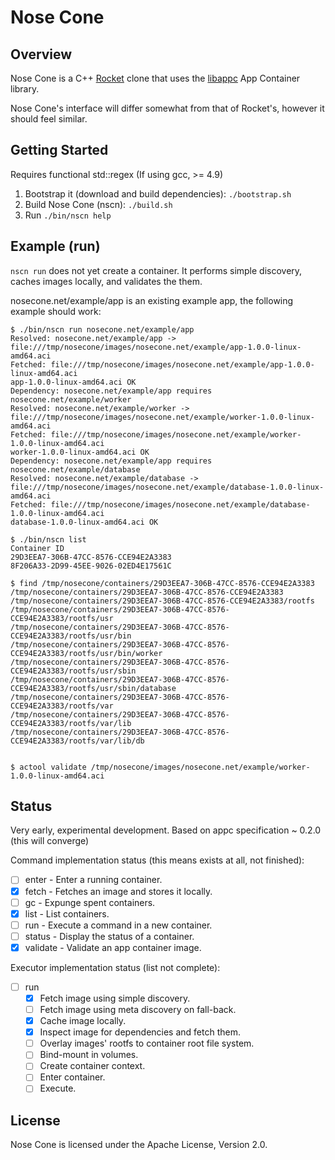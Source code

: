 # Nose Cone

## Overview

Nose Cone is a C++ [Rocket](https://github.com/coreos/rocket) clone that uses the
[libappc](https://github.com/cdaylward/libappc) App Container library.

Nose Cone's interface will differ somewhat from that of Rocket's, however it should
feel similar.

## Getting Started

Requires functional std::regex (If using gcc, >= 4.9)

1. Bootstrap it (download and build dependencies): `./bootstrap.sh`
2. Build Nose Cone (nscn): `./build.sh`
3. Run `./bin/nscn help`

## Example (run)
`nscn run` does not yet create a container. It performs simple discovery, caches images locally,
and validates the them.

nosecone.net/example/app is an existing example app, the following example should work:
```
$ ./bin/nscn run nosecone.net/example/app
Resolved: nosecone.net/example/app -> file:///tmp/nosecone/images/nosecone.net/example/app-1.0.0-linux-amd64.aci
Fetched: file:///tmp/nosecone/images/nosecone.net/example/app-1.0.0-linux-amd64.aci
app-1.0.0-linux-amd64.aci OK
Dependency: nosecone.net/example/app requires nosecone.net/example/worker
Resolved: nosecone.net/example/worker -> file:///tmp/nosecone/images/nosecone.net/example/worker-1.0.0-linux-amd64.aci
Fetched: file:///tmp/nosecone/images/nosecone.net/example/worker-1.0.0-linux-amd64.aci
worker-1.0.0-linux-amd64.aci OK
Dependency: nosecone.net/example/app requires nosecone.net/example/database
Resolved: nosecone.net/example/database -> file:///tmp/nosecone/images/nosecone.net/example/database-1.0.0-linux-amd64.aci
Fetched: file:///tmp/nosecone/images/nosecone.net/example/database-1.0.0-linux-amd64.aci
database-1.0.0-linux-amd64.aci OK

$ ./bin/nscn list
Container ID
29D3EEA7-306B-47CC-8576-CCE94E2A3383
8F206A33-2D99-45EE-9026-02ED4E17561C

$ find /tmp/nosecone/containers/29D3EEA7-306B-47CC-8576-CCE94E2A3383
/tmp/nosecone/containers/29D3EEA7-306B-47CC-8576-CCE94E2A3383
/tmp/nosecone/containers/29D3EEA7-306B-47CC-8576-CCE94E2A3383/rootfs
/tmp/nosecone/containers/29D3EEA7-306B-47CC-8576-CCE94E2A3383/rootfs/usr
/tmp/nosecone/containers/29D3EEA7-306B-47CC-8576-CCE94E2A3383/rootfs/usr/bin
/tmp/nosecone/containers/29D3EEA7-306B-47CC-8576-CCE94E2A3383/rootfs/usr/bin/worker
/tmp/nosecone/containers/29D3EEA7-306B-47CC-8576-CCE94E2A3383/rootfs/usr/sbin
/tmp/nosecone/containers/29D3EEA7-306B-47CC-8576-CCE94E2A3383/rootfs/usr/sbin/database
/tmp/nosecone/containers/29D3EEA7-306B-47CC-8576-CCE94E2A3383/rootfs/var
/tmp/nosecone/containers/29D3EEA7-306B-47CC-8576-CCE94E2A3383/rootfs/var/lib
/tmp/nosecone/containers/29D3EEA7-306B-47CC-8576-CCE94E2A3383/rootfs/var/lib/db


$ actool validate /tmp/nosecone/images/nosecone.net/example/worker-1.0.0-linux-amd64.aci
```

## Status

Very early, experimental development. Based on appc specification ~ 0.2.0 (this will converge)

Command implementation status (this means exists at all, not finished):
- [ ] enter    - Enter a running container.
- [x] fetch    - Fetches an image and stores it locally.
- [ ] gc       - Expunge spent containers.
- [x] list     - List containers.
- [ ] run      - Execute a command in a new container.
- [ ] status   - Display the status of a container.
- [x] validate - Validate an app container image.

Executor implementation status (list not complete):

- [ ] run
    - [x] Fetch image using simple discovery.
    - [ ] Fetch image using meta discovery on fall-back.
    - [x] Cache image locally.
    - [x] Inspect image for dependencies and fetch them.
    - [ ] Overlay images' rootfs to container root file system.
    - [ ] Bind-mount in volumes.
    - [ ] Create container context.
    - [ ] Enter container.
    - [ ] Execute.

## License

Nose Cone is licensed under the Apache License, Version 2.0.
